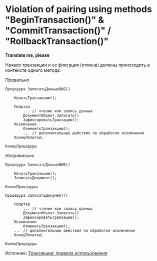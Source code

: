 # Violation of pairing using methods "BeginTransaction()" & "CommitTransaction()" / "RollbackTransaction()"

**Translate me, please**

Начало транзакции и ее фиксация (отмена) должны происходить в контексте одного метода.

*Правильно*

```bsl
Процедура ЗаписатьДанныеВИБ()

    НачатьТранзакцию();

    Попытка
        ... // чтение или запись данных
        ДокументОбъект.Записать()
        ЗафиксироватьТранзацию();
    Исключение
        ОтменитьТранзакцию();
        ... // дополнительные действия по обработке исключения
    КонецПопытки;

КонецПроцедуры
```

*Неправильно*

```bsl
Процедура ЗаписатьДанныеВИБ()
 
    НачатьТранзакцию();
    ЗаписатьДокумент();

КонецПроцедуры;

Процедура ЗаписатьДокумент()

    Попытка
        ... // чтение или запись данных
        ДокументОбъект.Записать()
        ЗафиксироватьТранзацию();
    Исключение
        ОтменитьТранзакцию();
    ... // дополнительные действия по обработке исключения
    КонецПопытки;

КонецПроцедуры

```

Источник: [Транзакции: правила использования](https://its.1c.ru/db/v8std#content:783:hdoc)
